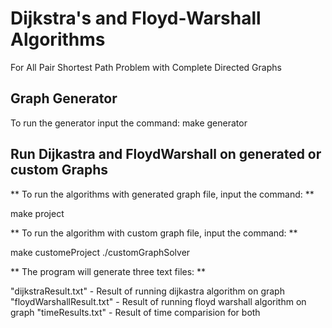 # Dijkstra's and Floyd-Warshall Algorithms 
For All Pair Shortest Path Problem with Complete Directed Graphs

## Graph Generator

To run the generator input the command:
make generator

## Run Dijkastra and FloydWarshall on generated or custom Graphs

** To run the algorithms with generated graph file, input the command: **

make project

** To run the algorithm with custom graph file, input the command: **

make customeProject
./customGraphSolver <custom file name>

** The program will generate three text files: **

"dijkstraResult.txt" 		- Result of running dijkastra algorithm on graph
"floydWarshallResult.txt" 		- Result of running floyd warshall algorithm on graph
"timeResults.txt"			- Result of time comparision for both 
